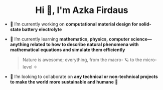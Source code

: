 <h1 align="center">Hi 👋, I'm Azka Firdaus</h1>

- 🔭 I’m currently working on **computational material design for solid-state battery electrolyte**

- 🌱 I’m currently learning **mathematics, physics, computer science—anything related to how to describe natural phenomena with mathematical equations and simulate them efficiently**
  > Nature is awesome; everything, from the macro- 🪐 to the micro-level ⚛️

- 🐜 I’m looking to collaborate on **any technical or non-technical projects to make the world more sustainable and humane** 🌻
